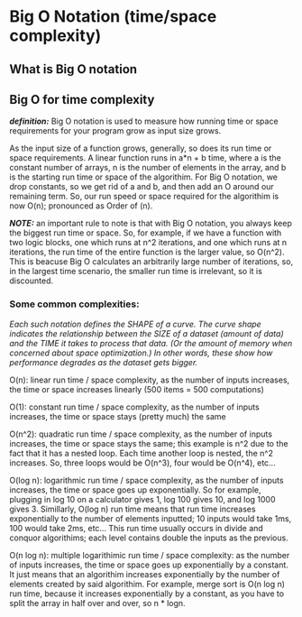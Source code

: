 # Big O Notation (time/space complexity)

## What is Big O notation

## Big O for time complexity

**_definition:_** Big O notation is used to measure how running time or space requirements for your program grow as input size grows.

As the input size of a function grows, generally, so does its run time or space requirements. A linear function runs in a\*n + b time, where a is the constant number of arrays, n is the number of elements in the array, and b is the starting run time or space of the algorithim. For Big O notation, we drop constants, so we get rid of a and b, and then add an O around our remaining term. So, our run speed or space required for the algorithim is now O(n); pronounced as Order of (n).

**_NOTE:_** an important rule to note is that with Big O notation, you always keep the biggest run time or space. So, for example, if we have a function with two logic blocks, one which runs at n^2 iterations, and one which runs at n iterations, the run time of the entire function is the larger value, so O(n^2). This is beacuse Big O calculates an arbitrarily large number of iterations, so, in the largest time scenario, the smaller run time is irrelevant, so it is discounted.

### Some common complexities:

_Each such notation defines the SHAPE of a curve. The curve shape indicates the relationship between the SIZE of a dataset (amount of data) and the TIME it takes to process that data. (Or the amount of memory when concerned about space optimization.) In other words, these show how performance degrades as the dataset gets bigger._

O(n): linear run time / space complexity, as the number of inputs increases, the time or space increases linearly (500 items = 500 computations)

O(1): constant run time / space complexity, as the number of inputs increases, the time or space stays (pretty much) the same

O(n^2): quadratic run time / space complexity, as the number of inputs increases, the time or space stays the same; this example is n^2 due to the fact that it has a nested loop. Each time another loop is nested, the n^2 increases. So, three loops would be O(n^3), four would be O(n^4), etc...

O(log n): logarithmic run time / space complexity, as the number of inputs increases, the time or space goes up exponentially. So for example, plugging in log 10 on a calculator gives 1, log 100 gives 10, and log 1000 gives 3. Simillarly, O(log n) run time means that run time increases exponentially to the number of elements inputted; 10 inputs would take 1ms, 100 would take 2ms, etc... This run time usually occurs in divide and conquor algorithims; each level contains double the inputs as the previous.

O(n log n): multiple logarithimic run time / space complexity: as the number of inputs increases, the time or space goes up exponentially by a constant. It just means that an algorithim increases exponentially by the number of elements created by said algorithim. For example, merge sort is O(n log n) run time, because it increases exponentially by a constant, as you have to split the array in half over and over, so n \* logn.

